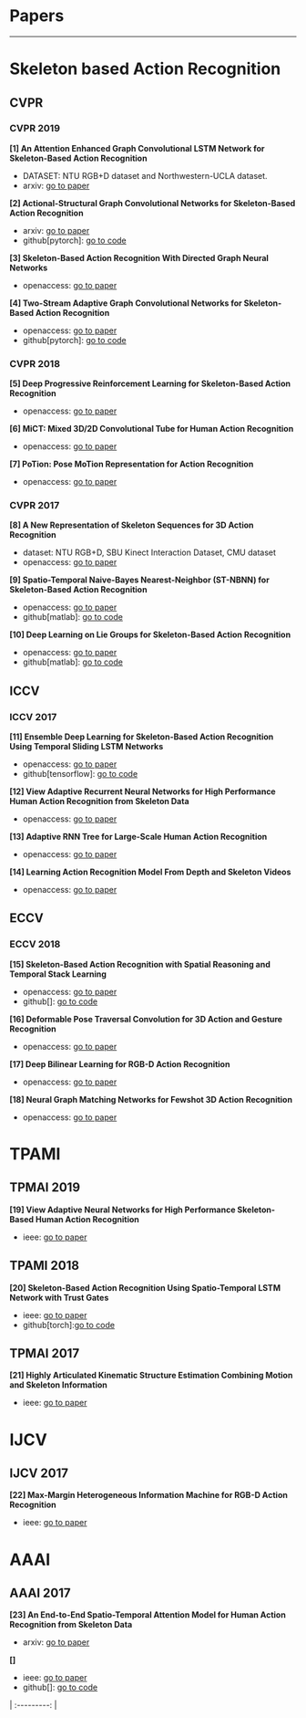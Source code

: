 # Papers

***
# Skeleton based Action Recognition



## CVPR

### CVPR 2019

**[1] An Attention Enhanced Graph Convolutional LSTM Network for Skeleton-Based Action Recognition**
- DATASET: NTU RGB+D dataset and Northwestern-UCLA dataset.
- arxiv: [go to paper](https://arxiv.org/pdf/1902.09130.pdf) 

**[2] Actional-Structural Graph Convolutional Networks for Skeleton-Based Action Recognition**
- arxiv: [go to paper](https://arxiv.org/pdf/1904.12659.pdf)
- github[pytorch]: [go to code](https://github.com/limaosen0/AS-GCN)


**[3]	Skeleton-Based Action Recognition With Directed Graph Neural Networks**
- openaccess: [go to paper](http://openaccess.thecvf.com/content_CVPR_2019/papers/Shi_Skeleton-Based_Action_Recognition_With_Directed_Graph_Neural_Networks_CVPR_2019_paper.pdf) 



**[4] Two-Stream Adaptive Graph Convolutional Networks for Skeleton-Based Action Recognition**
- openaccess: [go to paper](http://openaccess.thecvf.com/content_CVPR_2019/papers/Shi_Two-Stream_Adaptive_Graph_Convolutional_Networks_for_Skeleton-Based_Action_Recognition_CVPR_2019_paper.pdf) 
- github[pytorch]: [go to code](https://github.com/lshiwjx/2s-AGCN)


### CVPR 2018
**[5] Deep Progressive Reinforcement Learning for Skeleton-Based Action Recognition**
- openaccess: [go to paper](http://openaccess.thecvf.com/content_cvpr_2018/papers/Tang_Deep_Progressive_Reinforcement_CVPR_2018_paper.pdf) 


**[6] MiCT: Mixed 3D/2D Convolutional Tube for Human Action Recognition**
- openaccess: [go to paper](http://openaccess.thecvf.com/content_cvpr_2018/papers/Zhou_MiCT_Mixed_3D2D_CVPR_2018_paper.pdf) 


**[7] PoTion: Pose MoTion Representation for Action Recognition**
- openaccess: [go to paper](http://openaccess.thecvf.com/content_cvpr_2018/papers/Choutas_PoTion_Pose_MoTion_CVPR_2018_paper.pdf) 

### CVPR 2017

**[8] A New Representation of Skeleton Sequences for 3D Action Recognition**
- dataset: NTU RGB+D, SBU Kinect Interaction Dataset, CMU dataset
- openaccess: [go to paper](http://openaccess.thecvf.com/content_cvpr_2017/papers/Ke_A_New_Representation_CVPR_2017_paper.pdf) 


**[9] Spatio-Temporal Naive-Bayes Nearest-Neighbor (ST-NBNN) for Skeleton-Based Action Recognition**
- openaccess: [go to paper](http://openaccess.thecvf.com/content_cvpr_2017/papers/Weng_Spatio-Temporal_Naive-Bayes_Nearest-Neighbor_CVPR_2017_paper.pdf) 
- github[matlab]: [go to code](https://github.com/Wuie/ST-NBNN-demo)

**[10] Deep Learning on Lie Groups for Skeleton-Based Action Recognition**
- openaccess: [go to paper](http://openaccess.thecvf.com/content_cvpr_2017/papers/Huang_Deep_Learning_on_CVPR_2017_paper.pdf) 
- github[matlab]: [go to code](https://github.com/zzhiwu/LieNet)

## ICCV

### ICCV 2017

**[11] Ensemble Deep Learning for Skeleton-Based Action Recognition Using Temporal Sliding LSTM Networks**
- openaccess: [go to paper](http://openaccess.thecvf.com/content_ICCV_2017/papers/Lee_Ensemble_Deep_Learning_ICCV_2017_paper.pdf) 
- github[tensorflow]: [go to code](https://github.com/InwoongLee/TS-LSTM)

**[12] View Adaptive Recurrent Neural Networks for High Performance Human Action Recognition from Skeleton Data**
- openaccess: [go to paper](http://openaccess.thecvf.com/content_ICCV_2017/papers/Zhang_View_Adaptive_Recurrent_ICCV_2017_paper.pdf) 

**[13] Adaptive RNN Tree for Large-Scale Human Action Recognition**
- openaccess: [go to paper](http://openaccess.thecvf.com/content_ICCV_2017/papers/Li_Adaptive_RNN_Tree_ICCV_2017_paper.pdf) 

**[14] Learning Action Recognition Model From Depth and Skeleton Videos**
- openaccess: [go to paper](http://openaccess.thecvf.com/content_ICCV_2017/papers/Rahmani_Learning_Action_Recognition_ICCV_2017_paper.pdf) 

## ECCV

### ECCV 2018

**[15] Skeleton-Based Action Recognition with Spatial Reasoning and Temporal Stack Learning**
- openaccess: [go to paper](https://eccv2018.org/openaccess/content_ECCV_2018/papers/Chenyang_Si_Skeleton-Based_Action_Recognition_ECCV_2018_paper.pdf) 
- github[]: [go to code]()

**[16] Deformable Pose Traversal Convolution for 3D Action and Gesture Recognition**
- openaccess: [go to paper](https://eccv2018.org/openaccess/content_ECCV_2018/papers/Junwu_Weng_Deformable_Pose_Traversal_ECCV_2018_paper.pdf) 


**[17] Deep Bilinear Learning for RGB-D Action Recognition**
- openaccess: [go to paper](https://eccv2018.org/openaccess/content_ECCV_2018/papers/HU_Jian-Fang_Deep_Bilinear_Learning_ECCV_2018_paper.pdf) 


**[18] Neural Graph Matching Networks for Fewshot 3D Action Recognition**
- openaccess: [go to paper](https://eccv2018.org/openaccess/content_ECCV_2018/papers/Michelle_Guo_Neural_Graph_Matching_ECCV_2018_paper.pdf) 

# TPAMI

## TPMAI 2019
**[19] View Adaptive Neural Networks for High Performance Skeleton-Based Human Action Recognition**
- ieee: [go to paper](https://ieeexplore.ieee.org/stamp/stamp.jsp?tp=&arnumber=8630687) 

## TPAMI 2018
**[20] Skeleton-Based Action Recognition Using Spatio-Temporal LSTM Network with Trust Gates**
- ieee: [go to paper](https://ieeexplore.ieee.org/stamp/stamp.jsp?tp=&arnumber=8101019) 
- github[torch]:[go to code](https://github.com/kinect59/Spatio-Temporal-LSTM)

## TPMAI 2017
**[21] Highly Articulated Kinematic Structure Estimation Combining Motion and Skeleton Information**
- ieee: [go to paper](https://ieeexplore.ieee.org/stamp/stamp.jsp?tp=&arnumber=8025409&tag=1) 

# IJCV

## IJCV 2017

**[22] Max-Margin Heterogeneous Information Machine for RGB-D Action Recognition**
- ieee: [go to paper](https://link.springer.com/article/10.1007/s11263-016-0982-6) 


# AAAI

## AAAI 2017
**[23] An End-to-End Spatio-Temporal Attention Model for Human Action Recognition from Skeleton Data**
- arxiv: [go to paper](https://arxiv.org/abs/1611.06067) 


**[]**
- ieee: [go to paper]() 
- github[]: [go to code]()



| :---------: |
